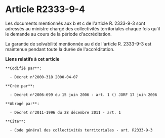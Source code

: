 # Article R2333-9-4

Les documents mentionnés aux b et c de l'article R. 2333-9-3 sont adressés au ministre chargé des collectivités territoriales
chaque fois qu'il le demande au cours de la période d'accréditation.

La garantie de solvabilité mentionnée au d de l'article R. 2333-9-3 est maintenue pendant toute la durée de l'accréditation.

**Liens relatifs à cet article**

	**Codifié par**:

	  - Décret n°2000-318 2000-04-07

	**Créé par**:

	  - Décret n°2006-699 du 15 juin 2006 - art. 1 () JORF 17 juin 2006

	**Abrogé par**:

	  - Décret n°2011-1996 du 28 décembre 2011 - art. 1

	**Cite**:

	  - Code général des collectivités territoriales - art. R2333-9-3
